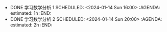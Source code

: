 - DONE 学习数学分析 1
  SCHEDULED: <2024-01-14 Sun 16:00>
  :AGENDA:
  estimated: 1h
  :END:
- DONE 学习数学分析 2
  SCHEDULED: <2024-01-14 Sun 20:00>
  :AGENDA:
  estimated: 2h
  :END:
